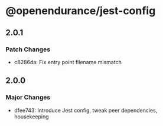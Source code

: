 # @openendurance/jest-config

## 2.0.1

### Patch Changes

-   c8286da: Fix entry point filename mismatch

## 2.0.0

### Major Changes

-   dfee743: Introduce Jest config, tweak peer dependencies, housekeeping

